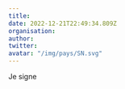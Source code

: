 ```yaml
---
title: 
date: 2022-12-21T22:49:34.809Z
organisation: 
author: 
twitter: 
avatar: "/img/pays/SN.svg"
---
```


Je signe 